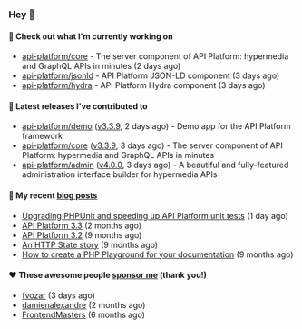 ### Hey 👋

#### 👷 Check out what I'm currently working on

- [api-platform/core](https://github.com/api-platform/core) - The server component of API Platform: hypermedia and GraphQL APIs in minutes (2 days ago)
- [api-platform/jsonld](https://github.com/api-platform/jsonld) - API Platform JSON-LD component (3 days ago)
- [api-platform/hydra](https://github.com/api-platform/hydra) - API Platform Hydra component (3 days ago)

#### 🔭 Latest releases I've contributed to

- [api-platform/demo](https://github.com/api-platform/demo) ([v3.3.9](https://github.com/api-platform/demo/releases/tag/v3.3.9), 2 days ago) - Demo app for the API Platform framework
- [api-platform/core](https://github.com/api-platform/core) ([v3.3.9](https://github.com/api-platform/core/releases/tag/v3.3.9), 3 days ago) - The server component of API Platform: hypermedia and GraphQL APIs in minutes
- [api-platform/admin](https://github.com/api-platform/admin) ([v4.0.0](https://github.com/api-platform/admin/releases/tag/v4.0.0), 3 days ago) - A beautiful and fully-featured administration interface builder for hypermedia APIs

#### 📜 My recent [blog posts](https://soyuka.me)

- [Upgrading PHPUnit and speeding up API Platform unit tests](https://soyuka.me/upgrading-phpunit-and-speeding-up-api-platform-unit-tests/) (1 day ago)
- [API Platform 3.3](https://soyuka.me/api-platform-3.3/) (2 months ago)
- [API Platform 3.2](https://soyuka.me/api-platform-3.2/) (9 months ago)
- [An HTTP State story](https://soyuka.me/http-state-story/) (9 months ago)
- [How to create a PHP Playground for your documentation](https://soyuka.me/how-to-create-a-php-playground-for-your-documentation/) (9 months ago)

#### ❤️ These awesome people [sponsor me](https://github.com/sponsors/soyuka) (thank you!)

- [fvozar](https://github.com/fvozar) (3 days ago)
- [damienalexandre](https://github.com/damienalexandre) (2 months ago)
- [FrontendMasters](https://github.com/FrontendMasters) (6 months ago)
